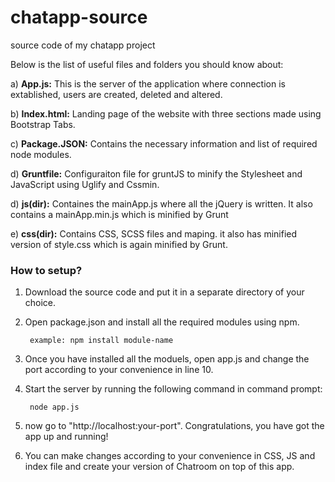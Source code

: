 # chatapp-source
source code of my chatapp project

Below is the list of useful files and folders you should know about:

a) <b>App.js:</b> This is the server of the application where connection is extablished, users are created, deleted and altered.

b) <b>Index.html:</b> Landing page of the website with three sections made using Bootstrap Tabs.

c) <b>Package.JSON:</b> Contains the necessary information and list of required node modules.

d) <b>Gruntfile:</b> Configuraiton file for gruntJS to minify the Stylesheet and JavaScript using Uglify and Cssmin.

d) <b>js(dir):</b> Containes the mainApp.js where all the jQuery is written. It also contains a mainApp.min.js which is minified by Grunt

e) <b>css(dir):</b> Contains CSS, SCSS files and maping. it also has minified version of style.css which is again minified by Grunt.

<h3>How to setup?</h3>

1. Download the source code and put it in a separate directory of your choice.
2. Open package.json and install all the required modules using npm. 

		example: npm install module-name

3. Once you have installed all the moduels, open app.js and change the port according to your convenience in line 10.
4. Start the server by running the following command in command prompt:

		node app.js

5. now go to "http://localhost:your-port". Congratulations, you have got the app up and running!
6. You can make changes according to your convenience in CSS, JS and index file and create your version of Chatroom on top of this app.
